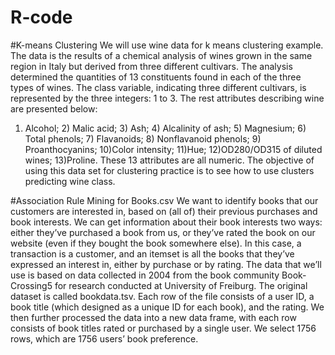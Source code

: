 # R-code

#K-means Clustering
We will use wine data for k means clustering example. The data is the results of a chemical analysis of wines grown in the same region in Italy but derived from three different cultivars. The analysis determined the quantities of 13 constituents found in each of the three types of wines.
The class variable, indicating three different cultivars, is represented by the three integers: 1 to 3. The rest attributes describing wine are presented below:
 1) Alcohol; 2) Malic acid; 3) Ash; 4) Alcalinity of ash; 5) Magnesium; 6) Total phenols; 7) Flavanoids; 8) Nonflavanoid phenols; 9) Proanthocyanins; 10)Color intensity; 11)Hue; 12)OD280/OD315 of diluted wines; 13)Proline. These 13 attributes are all numeric. 
The objective of using this data set for clustering practice is to see how to use clusters predicting wine class. 

#Association Rule Mining for Books.csv
We want to identify books that our customers are interested in, based on (all of) their previous purchases and book interests. We can get information about their book interests two ways: either they’ve purchased a book from us, or they’ve rated the book on our website (even if they bought the book somewhere else). In this case, a transaction is a customer, and an itemset is all the books that they’ve expressed an interest in, either by purchase or by rating.
The data that we’ll use is based on data collected in 2004 from the book community
Book-Crossing5 for research conducted at University of Freiburg.  The original dataset is called bookdata.tsv. Each row of the file consists of a user ID, a book title (which designed as a unique ID for each book), and the rating. We then further processed the data into a new data frame, with each row consists of book titles rated or purchased by a single user. We select 1756 rows, which are 1756 users’ book preference.
